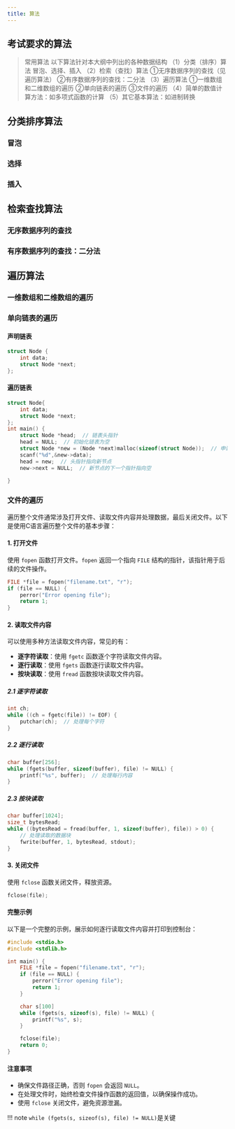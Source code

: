 ```yaml
---
title: 算法
---
```


## 考试要求的算法

>常用算法
以下算法针对本大纲中列出的各种数据结构
（1）分类（排序）算法
冒泡、选择、插入
（2）检索（查找）算法
①无序数据序列的查找（见遍历算法）
②有序数据序列的查找：二分法
（3）遍历算法
①一维数组和二维数组的遍历
②单向链表的遍历
③文件的遍历
（4）简单的数值计算方法：如多项式函数的计算
（5）其它基本算法：如进制转换

## 分类排序算法

### 冒泡

### 选择

### 插入

## 检索查找算法

### 无序数据序列的查找

### 有序数据序列的查找：二分法

## 遍历算法

### 一维数组和二维数组的遍历

### 单向链表的遍历

#### 声明链表

```c
struct Node {
    int data;
    struct Node *next;
};
```

#### 遍历链表

```c
struct Node{
    int data;
    struct Node *next;
};
int main() {
    struct Node *head;  // 链表头指针
    head = NULL;  // 初始化链表为空
    struct Node *new = (Node *next)malloc(sizeof(struct Node));  // 申请一个新的节点
    scanf("%d",&new->data);
    head = new;  // 头指针指向新节点
    new->next = NULL;  // 新节点的下一个指针指向空
    
}
```

### 文件的遍历

遍历整个文件通常涉及打开文件、读取文件内容并处理数据，最后关闭文件。以下是使用C语言遍历整个文件的基本步骤：

#### 1. 打开文件

使用 `fopen` 函数打开文件。`fopen` 返回一个指向 `FILE` 结构的指针，该指针用于后续的文件操作。

```c
FILE *file = fopen("filename.txt", "r");
if (file == NULL) {
    perror("Error opening file");
    return 1;
}
```

#### 2. 读取文件内容

可以使用多种方法读取文件内容，常见的有：

- **逐字符读取**：使用 `fgetc` 函数逐个字符读取文件内容。
- **逐行读取**：使用 `fgets` 函数逐行读取文件内容。
- **按块读取**：使用 `fread` 函数按块读取文件内容。

##### 2.1 逐字符读取

```c
int ch;
while ((ch = fgetc(file)) != EOF) {
    putchar(ch);  // 处理每个字符
}
```

##### 2.2 逐行读取

```c
char buffer[256];
while (fgets(buffer, sizeof(buffer), file) != NULL) {
    printf("%s", buffer);  // 处理每行内容
}
```

##### 2.3 按块读取

```c
char buffer[1024];
size_t bytesRead;
while ((bytesRead = fread(buffer, 1, sizeof(buffer), file)) > 0) {
    // 处理读取的数据块
    fwrite(buffer, 1, bytesRead, stdout);
}
```

#### 3. 关闭文件

使用 `fclose` 函数关闭文件，释放资源。

```c
fclose(file);
```

#### 完整示例

以下是一个完整的示例，展示如何逐行读取文件内容并打印到控制台：

```c
#include <stdio.h>
#include <stdlib.h>

int main() {
    FILE *file = fopen("filename.txt", "r");
    if (file == NULL) {
        perror("Error opening file");
        return 1;
    }

    char s[100]
    while (fgets(s, sizeof(s), file) != NULL) {
        printf("%s", s);
    }

    fclose(file);
    return 0;
}
```

#### 注意事项

- 确保文件路径正确，否则 `fopen` 会返回 `NULL`。
- 在处理文件时，始终检查文件操作函数的返回值，以确保操作成功。
- 使用 `fclose` 关闭文件，避免资源泄漏。

!!! note
    `while (fgets(s, sizeof(s), file) != NULL)`是关键
